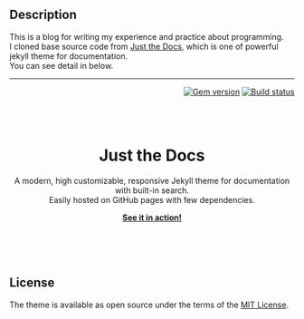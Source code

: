 ## Description

This is a blog for writing my experience and practice about programming.  
I cloned base source code from [Just the Docs](https://github.com/pmarsceill/just-the-docs), which is one of powerful jekyll theme for documentation.    
You can see detail in below.

<hr>
<p align="right">
    <a href="https://badge.fury.io/rb/just-the-docs"><img src="https://badge.fury.io/rb/just-the-docs.svg" alt="Gem version"></a> <a href="https://travis-ci.com/pmarsceill/just-the-docs"><img src="https://travis-ci.com/pmarsceill/just-the-docs.svg?branch=master" alt="Build status"></a>
</p>

<br><br>
<p align="center">
    <h1 align="center">Just the Docs</h1>
    <p align="center">A modern, high customizable, responsive Jekyll theme for documentation with built-in search.<br>Easily hosted on GitHub pages with few dependencies.</p>
    <p align="center"><strong><a href="https://pmarsceill.github.io/just-the-docs">See it in action!</a></strong></p>
    <br><br><br>
</p>

## License

The theme is available as open source under the terms of the [MIT License](http://opensource.org/licenses/MIT).
